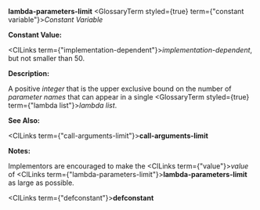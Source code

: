 **lambda-parameters-limit** <GlossaryTerm styled={true} term={"constant variable"}><i>Constant Variable</i></GlossaryTerm> 



**Constant Value:** 



<ClLinks  term={"implementation-dependent"}><i>implementation-dependent</i></ClLinks>, but not smaller than 50. 



**Description:** 



A positive *integer* that is the upper exclusive bound on the number of *parameter names* that can appear in a single <GlossaryTerm styled={true} term={"lambda list"}><i>lambda list</i></GlossaryTerm>. 



**See Also:** 



<ClLinks  term={"call-arguments-limit"}><b>call-arguments-limit</b></ClLinks> 



**Notes:** 



Implementors are encouraged to make the <ClLinks  term={"value"}><i>value</i></ClLinks> of <ClLinks  term={"lambda-parameters-limit"}><b>lambda-parameters-limit</b></ClLinks> as large as possible. 











<ClLinks  term={"defconstant"}><b>defconstant</b></ClLinks> 



